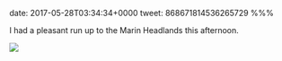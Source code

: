 date: 2017-05-28T03:34:34+0000
tweet: 868671814536265729
%%%

I had a pleasant run up to the Marin Headlands this afternoon.

![](DA4kZ-mVwAEY10v.jpg)
